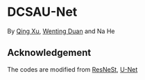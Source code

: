 # DCSAU-Net
By [Qing Xu](https://www.linkedin.com/in/%E5%8D%BF-%E5%BE%90-6556a9181/), [Wenting Duan](https://staff.lincoln.ac.uk/wduan) and Na He
## Acknowledgement
The codes are modified from [ResNeSt](https://github.com/zhanghang1989/ResNeSt/tree/5fe47e93bd7e098d15bc278d8ab4812b82b49414), [U-Net](https://github.com/milesial/Pytorch-UNet)
